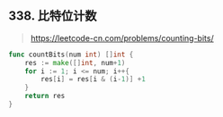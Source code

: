 ## 338. 比特位计数

> https://leetcode-cn.com/problems/counting-bits/

```go
func countBits(num int) []int {
    res := make([]int, num+1)
    for i := 1; i <= num; i++{
        res[i] = res[i & (i-1)] +1
    }
    return res
}
```

